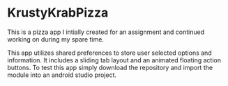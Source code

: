 # KrustyKrabPizza
This is a pizza app I intially created for an assignment and continued working on during my spare time.

This app utilizes shared preferences to store user selected options and information.
It includes a sliding tab layout and an animated floating action buttons.
To test this app simply download the repository and import the module into an android studio project.
